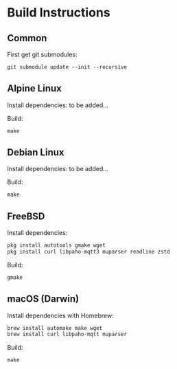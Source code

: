 # Build Instructions

## Common

First get git submodules:

```txt
git submodule update --init --recursive
```

## Alpine Linux

Install dependencies: to be added...

Build:

```txt
make
```

## Debian Linux

Install dependencies: to be added...

Build:

```txt
make
```

## FreeBSD

Install dependencies:

```txt
pkg install autotools gmake wget
pkg install curl libpaho-mqtt3 muparser readline zstd
```

Build:

```txt
gmake
```

## macOS (Darwin)

Install dependencies with Homebrew:

```txt
brew install automake make wget
brew install curl libpaho-mqtt muparser
```

Build:

```txt
make
```
